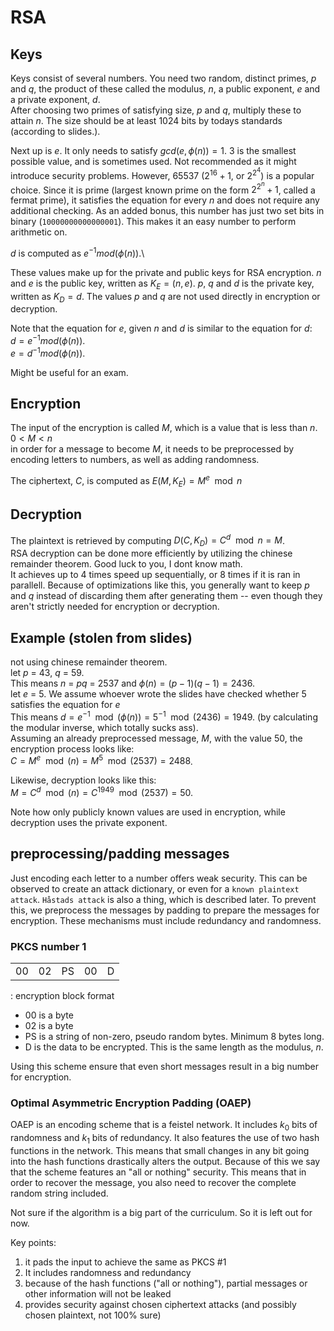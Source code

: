 # RSA

## Keys

Keys consist of several numbers. You need two random, distinct primes, _p_ and _q_, the product of these
called the modulus, _n_, a public exponent, _e_ and a private exponent, _d_. \
After choosing two primes of satisfying size, _p_ and _q_, multiply these to attain _n_. The size
should be at least 1024 bits by todays standards (according to slides.).

Next up is _e_. It only needs to satisfy $gcd(e,\phi(n)) = 1$. 3 is the smallest possible value, and is
sometimes used. Not recommended as it might introduce security problems. However,
65537 ($2^{16}+1$, or $2^{2^4}$) is a popular choice. Since it is prime (largest known prime on the
form $2^{2^{n}}+1$, called a fermat prime), it satisfies the equation for every _n_ and does not require
any additional checking. As an added bonus, this number has just two set bits in binary
(`10000000000000001`). This makes it an easy number to perform arithmetic on.

_d_ is computed as $e^{-1}mod(\phi(n))$.\

These values make up for the private and public keys for RSA encryption. _n_ and _e_ is the public
key, written as $K_E = (n,e)$. _p_, _q_ and _d_ is the private key, written as $K_D = d$. The values
_p_ and _q_ are not used directly in encryption or decryption.

Note that the equation for _e_, given _n_ and _d_ is similar to the equation for _d_:\
$d = e^{-1}mod(\phi(n))$.\
$e = d^{-1}mod(\phi(n))$.

Might be useful for an exam.

## Encryption

The input of the encryption is called _M_, which is a value that is less than _n_.\
$0 < M < n$\
in order for a message to become _M_, it needs to be preprocessed by encoding letters to numbers,
as well as adding randomness.

The ciphertext, _C_, is computed as $E(M,K_E) = M^e \mod n$

## Decryption

The plaintext is retrieved by computing $D(C, K_D) = C^d \mod n = M$.\
RSA decryption can be done more efficiently by utilizing the chinese remainder theorem. Good luck to
you, I dont know math.\
It achieves up to 4 times speed up sequentially, or 8 times if it is ran in parallell. Because of
optimizations like this, you generally want to keep _p_ and _q_ instead of discarding them after
generating them -- even though they aren't strictly needed for encryption or decryption.

## Example (stolen from slides)

not using chinese remainder theorem.\
let _p_ = 43, _q_ = 59.\
This means _n_ = _pq_ = 2537 and $\phi(n) = (p-1)(q-1) = 2436$.\
let _e_ = 5. We assume whoever wrote the slides have checked whether 5 satisfies the equation for _e_\
This means $d = e^{-1}\mod(\phi(n)) = 5^{-1}\mod(2436) = 1949$. (by calculating the
modular inverse, which totally sucks ass).\
Assuming an already preprocessed message, _M_, with the value 50, the encryption process looks
like:\
$C = M^e\mod (n) = M^5\mod(2537) = 2488$.

Likewise, decryption looks like this:\
$M = C^d \mod(n) = C^{1949}\mod(2537) = 50$.

Note how only publicly known values are used in encryption, while decryption uses the private
exponent.

## preprocessing/padding messages
Just encoding each letter to a number offers weak security. This can be observed to create an attack
dictionary, or even for a `known plaintext attack`. `Håstads attack` is also a thing, which is described later.
To prevent this, we preprocess the messages by padding to prepare the messages for encryption.
These mechanisms must include redundancy and randomness.

### PKCS number 1

|    |    |     |    |   |
|----|----|-----|----|---|
| 00 | 02 | PS  | 00 | D |

: encryption block format

- 00 is a byte
- 02 is a byte
- PS is a string of non-zero, pseudo random bytes. Minimum 8 bytes long.
- D is the data to be encrypted. This is the same length as the modulus, _n_.

Using this scheme ensure that even short messages result in a big number for encryption.

### Optimal Asymmetric Encryption Padding (OAEP)
OAEP is an encoding scheme that is a feistel network. It includes $k_0$ bits of randomness and $k_1$
bits of redundancy. It also features the use of two hash functions in the network. This means that
small changes in any bit going into the hash functions drastically alters the output. Because of
this we say that the scheme features an "all or nothing" security. This means that in order to
recover the message, you also need to recover the complete random string included.

Not sure if the algorithm is a big part of the curriculum. So it is left out for now.

Key points:

1. it pads the input to achieve the same as PKCS #1
2. It includes randomness and redundancy
3. because of the hash functions ("all or nothing"), partial messages or other information will not be leaked
4. provides security against chosen ciphertext attacks  (and possibly chosen plaintext, not 100%
   sure)

